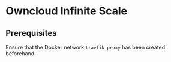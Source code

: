 # Owncloud Infinite Scale

## Prerequisites

Ensure that the Docker network `traefik-proxy` has been created beforehand.
